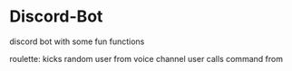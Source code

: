 # Discord-Bot
discord bot with some fun functions

roulette: kicks random user from voice channel user calls command from 
